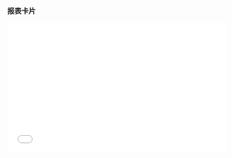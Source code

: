 ### 报表卡片
<iframe width="100%" height="300" src="//jsrun.net/rzkKp/embedded/all/light/" allowfullscreen="allowfullscreen" frameborder="0"></iframe>